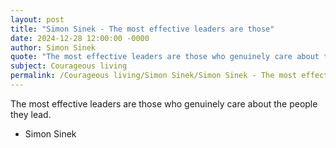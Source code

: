 ```yaml
---
layout: post
title: "Simon Sinek - The most effective leaders are those"
date: 2024-12-28 12:00:00 -0000
author: Simon Sinek
quote: "The most effective leaders are those who genuinely care about the people they lead."
subject: Courageous living
permalink: /Courageous living/Simon Sinek/Simon Sinek - The most effective leaders are those
---
```


The most effective leaders are those who genuinely care about the people they lead.

- Simon Sinek
